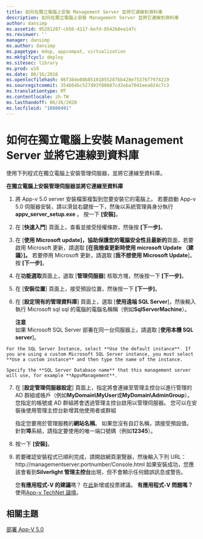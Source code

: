 ```yaml
---
title: 如何在獨立電腦上安裝 Management Server 並將它連線到資料庫
description: 如何在獨立電腦上安裝 Management Server 並將它連線到資料庫
author: dansimp
ms.assetid: 95281287-cb56-4117-befd-854268ea147c
ms.reviewer: ''
manager: dansimp
ms.author: dansimp
ms.pagetype: mdop, appcompat, virtualization
ms.mktglfcycl: deploy
ms.sitesec: library
ms.prod: w10
ms.date: 06/16/2016
ms.openlocfilehash: 86f384e88b85101855287bb428e75376f7974219
ms.sourcegitcommit: 354664bc527d93f80687cd2eba70d1eea024c7c3
ms.translationtype: MT
ms.contentlocale: zh-TW
ms.lasthandoff: 06/26/2020
ms.locfileid: "10800491"
---
```

# 如何在獨立電腦上安裝 Management Server 並將它連線到資料庫


使用下列程式在獨立電腦上安裝管理伺服器，並將它連線至資料庫。

**在獨立電腦上安裝管理伺服器並將它連線至資料庫**

1.  將 App-v 5.0 server 安裝檔案複製到您要安裝它的電腦上。 若要啟動 App-v 5.0 伺服器安裝，請以滑鼠右鍵按一下，然後以系統管理員身分執行**appv\_server\_setup.exe** 。 按一下 **\[安裝\]**。

2.  在 [**快速入門**] 頁面上，查看並接受授權條款，然後按 **[下一步]**。

3.  在 [**使用 Microsoft update]，協助保護您的電腦安全性且最新的**頁面，若要啟用 Microsoft 更新，請選取 **[在我檢查更新時使用 microsoft Update （建議）]。** 若要停用 Microsoft 更新，請選取 [**我不想使用 Microsoft Update**]。 按 **\[下一步\]**。

4.  在**功能選取**頁面上，選取 [**管理伺服器**] 核取方塊，然後按一下 **[下一步]**。

5.  在 [**安裝位置**] 頁面上，接受預設位置，然後按一下 **[下一步]**。

6.  在 [**設定現有的管理資料庫**] 頁面上，選取 [**使用遠端 SQL Server**]，然後輸入執行 Microsoft sql sql 的電腦的電腦名稱稱（例如**SqlServerMachine**）。

    **注意**  
    如果 Microsoft SQL Server 部署在同一台伺服器上，請選取 [**使用本機 SQL server**]。



~~~
For the SQL Server Instance, select **Use the default instance**. If you are using a custom Microsoft SQL Server instance, you must select **Use a custom instance** and then type the name of the instance.

Specify the **SQL Server Database name** that this management server will use, for example **AppvManagement**.
~~~

7. 在 [**設定管理伺服器設定**] 頁面上，指定將會連線至管理主控台以進行管理的 AD 群組或帳戶（例如**MyDomain\\MyUser**或**MyDomain\\AdminGroup**）。 您指定的帳號或 AD 群組將會透過管理主控台啟用以管理伺服器。 您可以在安裝後使用管理主控台新增其他使用者或群組

   指定您要用於管理服務的**網站名稱**。 如果您沒有自訂名稱，請接受預設值。 針對**埠**系結，請指定要使用的唯一端口號碼（例如**12345**）。

8. 按一下 **\[安裝\]**。

9. 若要確認安裝程式已順利完成，請開啟網頁瀏覽器，然後輸入下列 URL： http://managementserver:portnumber/Console.html 如果安裝成功，您應該會看到**Silverlight 管理主控台**出現，但不會顯示任何錯誤訊息或警告。

   您**有應用程式-V 的建議**嗎？ 在[此](http://appv.uservoice.com/forums/280448-microsoft-application-virtualization)新增或投票建議。 **有應用程式-V 問題嗎？** 使用[App-v TechNet 論壇](https://social.technet.microsoft.com/Forums/home?forum=mdopappv)。

## 相關主題


[部署 App-V 5.0](deploying-app-v-50.md)









